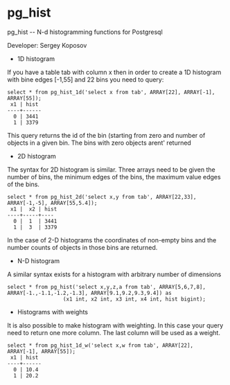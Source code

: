 # pg_hist
pg_hist  -- N-d histogramming functions for Postgresql

Developer: Sergey Koposov

* 1D histogram

If you have a table tab with column x then in order to create a 1D histogram with bine edges [-1,55] and 22 bins you need to query:

```
select * from pg_hist_1d('select x from tab', ARRAY[22], ARRAY[-1], ARRAY[55]);
 x1 | hist 
----+------
  0 | 3441
  1 | 3379
```
This query returns the id of the bin (starting from zero and number of objects in a given bin. The bins with zero objects arent' returned

* 2D histogram

The syntax for 2D histogram is similar. Three arrays need to be given  the number of bins, the minimum edges of the bins, the maximum value edges of the bins.

```
select * from pg_hist_2d('select x,y from tab', ARRAY[22,33], ARRAY[-1,-5], ARRAY[55,5.4]);
 x1 |  x2 | hist 
----+-----+----
  0 |  1  | 3441
  1 |  3  | 3379
```
In the case of 2-D histograms the coordinates of non-empty bins and the number counts of objects in those bins are returned.

* N-D histogram

A similar syntax exists for a histogram with arbitrary number of dimensions
```
select * from pg_hist('select x,y,z,a from tab', ARRAY[5,6,7,8], ARRAY[-1.,-1.1,-1.2,-1.3], ARRAY[9.1,9.2,9.3,9.4]) as 
                  (x1 int, x2 int, x3 int, x4 int, hist bigint);
```

* Histograms with weights

It is also possible to make histogram with weighting. In this case your query need to return one more column. The last column will be used as a weight. 
```
select * from pg_hist_1d_w('select x,w from tab', ARRAY[22], ARRAY[-1], ARRAY[55]);
 x1 | hist 
----+------
  0 | 10.4
  1 | 20.2
```
